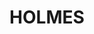 ---
lastmod: '2025-04-06T06:05:19+00:00'
latitude: -12.38479951
layout: suburb
longitude: 130.9268602
postcode: 0812
state: NT
title: HOLMES
url: /nt/holmes/
---